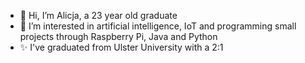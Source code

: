 - 👋 Hi, I’m Alicja, a 23 year old graduate
- 👀 I’m interested in artificial intelligence, IoT and programming small projects through Raspberry Pi, Java and Python
- ✨ I've graduated from Ulster University with a 2:1

<!---
egoistshye/egoistshye is a ✨ special ✨ repository because its `README.md` (this file) appears on your GitHub profile.
You can click the Preview link to take a look at your changes.
--->
